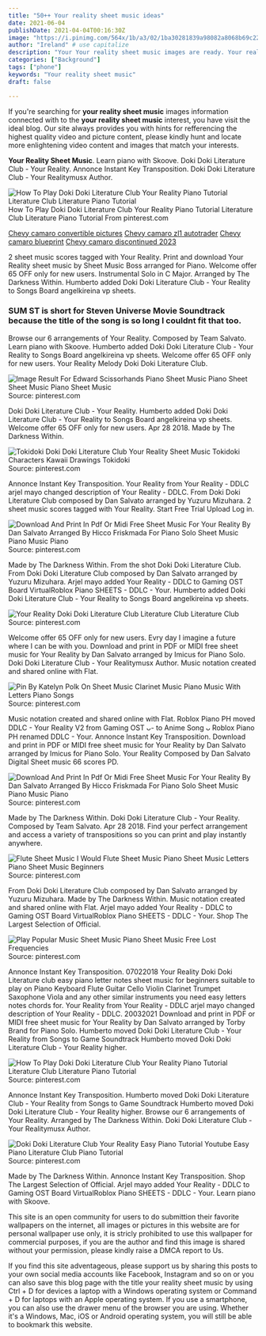 ```yaml
---
title: "50++ Your reality sheet music ideas"
date: 2021-06-04
publishDate: 2021-04-04T00:16:30Z
image: "https://i.pinimg.com/564x/1b/a3/02/1ba30281839a98082a8068b69c22bf7e.jpg"
author: "Ireland" # use capitalize
description: "Your Your reality sheet music images are ready. Your reality sheet music are a topic that is being searched for and liked by netizens today. You can Download the Your reality sheet music files here. Find and Download all royalty-free images."
categories: ["Background"]
tags: ["phone"]
keywords: "Your reality sheet music"
draft: false

---
```


If you're searching for **your reality sheet music** images information connected with to the **your reality sheet music** interest, you have visit the ideal  blog.  Our site always  provides you with  hints  for refferencing  the highest  quality video and picture  content, please kindly hunt and locate more enlightening video content and images  that match your interests.

**Your Reality Sheet Music**. Learn piano with Skoove. Doki Doki Literature Club - Your Reality. Annonce Instant Key Transposition. Doki Doki Literature Club - Your Realitymusx Author.

![How To Play Doki Doki Literature Club Your Reality Piano Tutorial Literature Club Literature Piano Tutorial](https://i.pinimg.com/originals/a1/90/bd/a190bd87a2fc125c07174044e6df6ed7.jpg "How To Play Doki Doki Literature Club Your Reality Piano Tutorial Literature Club Literature Piano Tutorial")
How To Play Doki Doki Literature Club Your Reality Piano Tutorial Literature Club Literature Piano Tutorial From pinterest.com

[Chevy camaro convertible pictures](/chevy-camaro-convertible-pictures/)
[Chevy camaro zl1 autotrader](/chevy-camaro-zl1-autotrader/)
[Chevy camaro blueprint](/chevy-camaro-blueprint/)
[Chevy camaro discontinued 2023](/chevy-camaro-discontinued-2023/)

2 sheet music scores tagged with Your Reality. Print and download Your Reality sheet music by Sheet Music Boss arranged for Piano. Welcome offer 65 OFF only for new users. Instrumental Solo in C Major. Arranged by The Darkness Within. Humberto added Doki Doki Literature Club - Your Reality to Songs Board angelkireina vp sheets.

### SUM ST is short for Steven Universe Movie Soundtrack because the title of the song is so long I couldnt fit that too.

Browse our 6 arrangements of Your Reality. Composed by Team Salvato. Learn piano with Skoove. Humberto added Doki Doki Literature Club - Your Reality to Songs Board angelkireina vp sheets. Welcome offer 65 OFF only for new users. Your Reality Melody Doki Doki Literature Club.


![Image Result For Edward Scissorhands Piano Sheet Music Piano Sheet Sheet Music Piano Sheet Music](https://i.pinimg.com/originals/d8/68/ef/d868ef7ef776676586ba8af605a0c910.jpg "Image Result For Edward Scissorhands Piano Sheet Music Piano Sheet Sheet Music Piano Sheet Music")
Source: pinterest.com

Doki Doki Literature Club - Your Reality. Humberto added Doki Doki Literature Club - Your Reality to Songs Board angelkireina vp sheets. Welcome offer 65 OFF only for new users. Apr 28 2018. Made by The Darkness Within.

![Tokidoki Doki Doki Literature Club Your Reality Sheet Music Tokidoki Characters Kawaii Drawings Tokidoki](https://i.pinimg.com/236x/2d/03/a8/2d03a8d18a4ec350c3be014b38671709.jpg "Tokidoki Doki Doki Literature Club Your Reality Sheet Music Tokidoki Characters Kawaii Drawings Tokidoki")
Source: pinterest.com

Annonce Instant Key Transposition. Your Reality from Your Reality - DDLC arjel mayo changed description of Your Reality - DDLC. From Doki Doki Literature Club composed by Dan Salvato arranged by Yuzuru Mizuhara. 2 sheet music scores tagged with Your Reality. Start Free Trial Upload Log in.

![Download And Print In Pdf Or Midi Free Sheet Music For Your Reality By Dan Salvato Arranged By Hicco Friskmada For Piano Solo Sheet Music Piano Music Piano](https://i.pinimg.com/originals/08/cd/a5/08cda59597a3258049341ce51acb9796.png "Download And Print In Pdf Or Midi Free Sheet Music For Your Reality By Dan Salvato Arranged By Hicco Friskmada For Piano Solo Sheet Music Piano Music Piano")
Source: pinterest.com

Made by The Darkness Within. From the shot Doki Doki Literature Club. From Doki Doki Literature Club composed by Dan Salvato arranged by Yuzuru Mizuhara. Arjel mayo added Your Reality - DDLC to Gaming OST Board VirtualRoblox Piano SHEETS - DDLC - Your. Humberto added Doki Doki Literature Club - Your Reality to Songs Board angelkireina vp sheets.

![Your Reality Doki Doki Literature Club Literature Club Literature Club](https://i.pinimg.com/736x/a0/aa/8a/a0aa8aae1ea7f8e5342e6f20fe45ff79.jpg "Your Reality Doki Doki Literature Club Literature Club Literature Club")
Source: pinterest.com

Welcome offer 65 OFF only for new users. Evry day I imagine a future where I can be with you. Download and print in PDF or MIDI free sheet music for Your Reality by Dan Salvato arranged by Imicus for Piano Solo. Doki Doki Literature Club - Your Realitymusx Author. Music notation created and shared online with Flat.

![Pin By Katelyn Polk On Sheet Music Clarinet Music Piano Music With Letters Piano Songs](https://i.pinimg.com/originals/43/49/c8/4349c893fc8b482ab67eb577e15c0126.jpg "Pin By Katelyn Polk On Sheet Music Clarinet Music Piano Music With Letters Piano Songs")
Source: pinterest.com

Music notation created and shared online with Flat. Roblox Piano PH moved DDLC - Your Reality V2 from Gaming OST ᴗ- to Anime Song ᴗ Roblox Piano PH renamed DDLC - Your. Annonce Instant Key Transposition. Download and print in PDF or MIDI free sheet music for Your Reality by Dan Salvato arranged by Imicus for Piano Solo. Your Reality Composed by Dan Salvato Digital Sheet music 66 scores PD.

![Download And Print In Pdf Or Midi Free Sheet Music For Your Reality By Dan Salvato Arranged By Hicco Friskmada For Piano Solo Sheet Music Piano Music Piano](https://i.pinimg.com/236x/08/cd/a5/08cda59597a3258049341ce51acb9796.jpg "Download And Print In Pdf Or Midi Free Sheet Music For Your Reality By Dan Salvato Arranged By Hicco Friskmada For Piano Solo Sheet Music Piano Music Piano")
Source: pinterest.com

Made by The Darkness Within. Doki Doki Literature Club - Your Reality. Composed by Team Salvato. Apr 28 2018. Find your perfect arrangement and access a variety of transpositions so you can print and play instantly anywhere.

![Flute Sheet Music I Would Flute Sheet Music Piano Sheet Music Letters Piano Sheet Music Beginners](https://i.pinimg.com/originals/7d/90/44/7d904487c689b9f4b38b136eab681c35.png "Flute Sheet Music I Would Flute Sheet Music Piano Sheet Music Letters Piano Sheet Music Beginners")
Source: pinterest.com

From Doki Doki Literature Club composed by Dan Salvato arranged by Yuzuru Mizuhara. Made by The Darkness Within. Music notation created and shared online with Flat. Arjel mayo added Your Reality - DDLC to Gaming OST Board VirtualRoblox Piano SHEETS - DDLC - Your. Shop The Largest Selection of Official.

![Play Popular Music Sheet Music Piano Sheet Music Free Lost Frequencies](https://i.pinimg.com/originals/f8/7d/63/f87d630aa252f6a89e49cce976be27c3.png "Play Popular Music Sheet Music Piano Sheet Music Free Lost Frequencies")
Source: pinterest.com

Annonce Instant Key Transposition. 07022018 Your Reality Doki Doki Literature club easy piano letter notes sheet music for beginners suitable to play on Piano Keyboard Flute Guitar Cello Violin Clarinet Trumpet Saxophone Viola and any other similar instruments you need easy letters notes chords for. Your Reality from Your Reality - DDLC arjel mayo changed description of Your Reality - DDLC. 20032021 Download and print in PDF or MIDI free sheet music for Your Reality by Dan Salvato arranged by Torby Brand for Piano Solo. Humberto moved Doki Doki Literature Club - Your Reality from Songs to Game Soundtrack Humberto moved Doki Doki Literature Club - Your Reality higher.

![How To Play Doki Doki Literature Club Your Reality Piano Tutorial Literature Club Literature Piano Tutorial](https://i.pinimg.com/originals/a1/90/bd/a190bd87a2fc125c07174044e6df6ed7.jpg "How To Play Doki Doki Literature Club Your Reality Piano Tutorial Literature Club Literature Piano Tutorial")
Source: pinterest.com

Annonce Instant Key Transposition. Humberto moved Doki Doki Literature Club - Your Reality from Songs to Game Soundtrack Humberto moved Doki Doki Literature Club - Your Reality higher. Browse our 6 arrangements of Your Reality. Arranged by The Darkness Within. Doki Doki Literature Club - Your Realitymusx Author.

![Doki Doki Literature Club Your Reality Easy Piano Tutorial Youtube Easy Piano Literature Club Piano Tutorial](https://i.pinimg.com/564x/1b/a3/02/1ba30281839a98082a8068b69c22bf7e.jpg "Doki Doki Literature Club Your Reality Easy Piano Tutorial Youtube Easy Piano Literature Club Piano Tutorial")
Source: pinterest.com

Made by The Darkness Within. Annonce Instant Key Transposition. Shop The Largest Selection of Official. Arjel mayo added Your Reality - DDLC to Gaming OST Board VirtualRoblox Piano SHEETS - DDLC - Your. Learn piano with Skoove.

This site is an open community for users to do submittion their favorite wallpapers on the internet, all images or pictures in this website are for personal wallpaper use only, it is stricly prohibited to use this wallpaper for commercial purposes, if you are the author and find this image is shared without your permission, please kindly raise a DMCA report to Us.

If you find this site adventageous, please support us by sharing this posts to your own social media accounts like Facebook, Instagram and so on or you can also save this blog page with the title your reality sheet music by using Ctrl + D for devices a laptop with a Windows operating system or Command + D for laptops with an Apple operating system. If you use a smartphone, you can also use the drawer menu of the browser you are using. Whether it's a Windows, Mac, iOS or Android operating system, you will still be able to bookmark this website.
